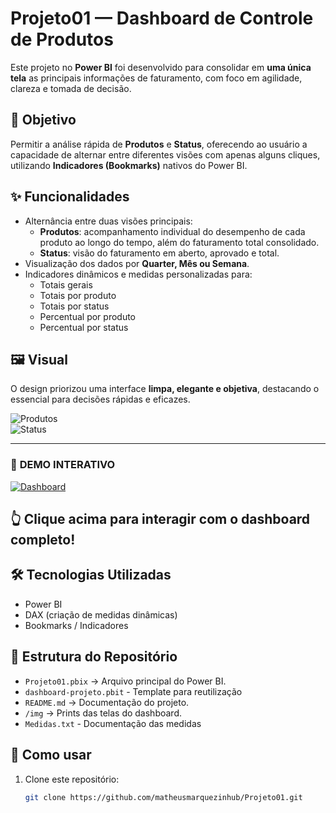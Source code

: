 # Projeto01 — Dashboard de Controle de Produtos

Este projeto no **Power BI** foi desenvolvido para consolidar em **uma única tela** as principais informações de faturamento, com foco em agilidade, clareza e tomada de decisão.  

## 🎯 Objetivo
Permitir a análise rápida de **Produtos** e **Status**, oferecendo ao usuário a capacidade de alternar entre diferentes visões com apenas alguns cliques, utilizando **Indicadores (Bookmarks)** nativos do Power BI.

## ✨ Funcionalidades
- Alternância entre duas visões principais:
  - **Produtos**: acompanhamento individual do desempenho de cada produto ao longo do tempo, além do faturamento total consolidado.
  - **Status**: visão do faturamento em aberto, aprovado e total.
- Visualização dos dados por **Quarter, Mês ou Semana**.  
- Indicadores dinâmicos e medidas personalizadas para:
  - Totais gerais
  - Totais por produto
  - Totais por status
  - Percentual por produto
  - Percentual por status  

## 🖼️ Visual
O design priorizou uma interface **limpa, elegante e objetiva**, destacando o essencial para decisões rápidas e eficazes.

![Produtos](https://imgur.com/mbCOq9w.png)  
![Status](https://imgur.com/rWBhCVs.png)  

---

### 🎯 **DEMO INTERATIVO**
[![Dashboard](https://img.shields.io/badge/🔴%20LIVE-Dashboard%20Power%20BI-brightgreen?style=for-the-badge)]([SEU_LINK_AQUI](https://app.powerbi.com/view?r=eyJrIjoiMmJiMjI5ODktMjQxNi00Yzc3LWI0OTYtYjg1NjI0YzliZWRiIiwidCI6IjA0NWZiZjVjLTBjMzItNDdhMy1hYWI2LThlZjE3MGVlODY5MSJ9))

**👆 Clique acima para interagir com o dashboard completo!**
---

## 🛠️ Tecnologias Utilizadas
- Power BI
- DAX (criação de medidas dinâmicas)
- Bookmarks / Indicadores

## 📂 Estrutura do Repositório
- `Projeto01.pbix` → Arquivo principal do Power BI.  
- `dashboard-projeto.pbit` - Template para reutilização
- `README.md` → Documentação do projeto.  
- `/img` → Prints das telas do dashboard. 
- `Medidas.txt` - Documentação das medidas

## 🚀 Como usar
1. Clone este repositório:  
   ```bash
   git clone https://github.com/matheusmarquezinhub/Projeto01.git
